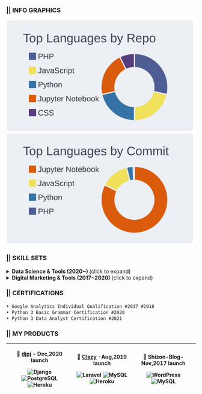 <!-- 👞 VISIT -->
<!-- <img src='https://profile-counter.glitch.me/Githiru/count.svg' alt='Visitor Count' width=20%> -->




<!-- 📊 INFO GRAPHIC -->
<!--------------------------------------------------
■ GitHub Profile Summary Cards
  Cf. https://github.com/vn7n24fzkq/github-profile-summary-cards

![.tk's graph](https://raw.githubusercontent.com/GitHiru/GitHiru/main/profile-summary-card-output/nord_bright/0-profile-details.svg)
![top_lang_repo](https://raw.githubusercontent.com/GitHiru/GitHiru/main/profile-summary-card-output/nord_bright/1-repos-per-language.svg)
![top_lang_commit](https://raw.githubusercontent.com/GitHiru/GitHiru/main/profile-summary-card-output/nord_bright/2-most-commit-language.svg)
----------------------------------------------------
■ GitHub Readme Stats
  Cf.https://github.com/anuraghazra/github-readme-stats

![.tk's github stats](https://github-readme-stats.vercel.app/api?username=GitHiru&show_icons=true&theme=solarized-dark&hide=issues,contribs)
![Top Langs](https://github-readme-stats.vercel.app/api/top-langs/?username=GitHiru&layout=compact&theme=solarized-dark&hide=html,css)
![.tk's wakatime stats](https://github-readme-stats.vercel.app/api/wakatime?username=GitHiru&layout=compact&theme=solarized-dark)
![Repo Card](https://github-readme-stats.vercel.app/api/pin/?username=anuraghazra&repo=github-readme-stats&theme=solarized-dark)
![Repo Card](https://github-readme-stats.vercel.app/api/pin/?username=anuraghazra&repo=github-readme-stats&theme=solarized-dark)
----------------------------------------------------
■ 
  Cf. https://qiita.com/ryo-ma/items/c6298020098cb631f46e

![.tk's trophy](https://github-profile-trophy.vercel.app/?username=GitHiru&theme=dark)
------------------------------------------------ -->
### || INFO GRAPHICS
![top_lang_repo](https://raw.githubusercontent.com/GitHiru/GitHiru/main/profile-summary-card-output/nord_bright/1-repos-per-language.svg)
![top_lang_commit](https://raw.githubusercontent.com/GitHiru/GitHiru/main/profile-summary-card-output/nord_bright/2-most-commit-language.svg)





<!-- 📛 BADGE -->
<!-- Cf.----------------------------------------------
  https://shields.io/
  https://simpleicons.org/
  https://www.seil.jp/doc/index.html#tool/url-encode.html
-- How to wright -------------------------------------

  ![{name}](https://img.shields.io/badge/-{name}-{color}.svg
            ?logo={name}
            &style=flat
            &color={background-color}
            &logoColor={color})

----- e.g. ------------------------------------------
> ![Twiiter](https://img.shields.io/badge/-Twitter-1DA1F2.svg?logo=twitter&style=flat&color=383c3c&logoColor=1DA1F2)
> ![Kaggle](https://img.shields.io/badge/-Kaggle-20BEFF.svg?logo=kaggle&style=flat&color=383c3c&logoColor=)
> ![GitHub](https://img.shields.io/badge/-GitHub-181717.svg?logo=github&style=flat&color=383c3c&logoColor=)
> ![Skype](https://img.shields.io/badge/-Skype-00AFF0.svg?logo=skype&style=flat&color=383c3c&logoColor=00AFF0)
> ![slack](https://img.shields.io/badge/-Slack-4A154B.svg?logo=slack&style=flat&color=383c3c&logoColor=4A154B)
> ![Discord](https://img.shields.io/badge/-Discord-7289DA.svg?logo=discord&style=flat&color=383c3c&logoColor=7289DA)
> ![trello](https://img.shields.io/badge/-Trello-0079BF.svg?logo=trello&style=flat&color=383c3c&logoColor=0079BF)
> ![Zoom](https://img.shields.io/badge/-Zoom-2D8CFF.svg?logo=zoom&style=flat&color=383c3c&logoColor=2D8CFF)
> ![Dark Reader](https://img.shields.io/badge/-Dark%20Reader-141E24.svg?logo=dark-reader&style=flat&color=383c3c&logoColor=141E24)
> ![McDonald's](https://img.shields.io/badge/-McDonald's-FBC817.svg?logo=mcdonald's&style=flat&color=383c3c&logoColor=)
> ![PUBGm](https://img.shields.io/badge/-PUBGm-F2A900.svg?logo=playerunknownsbattlegrounds&style=flat&color=383c3c&logoColor=F2A900)
------------------------------------------------ -->

<!-- img alt="Night Coding" src="https://raw.githubusercontent.com/AVS1508/AVS1508/master/assets/Night-Coding.gif" align="right"/ -->

### || SKILL SETS
<details>
 <summary><strong> Data Science & Tools (2020~) </strong> (click to expand)</summary>
  
  |data-handling|
  |:-|
  |![NumPy](https://img.shields.io/badge/-NumPy-013243.svg?logo=numpy&style=flat&color=eee&logoColor=013243) ![Pandas](https://img.shields.io/badge/-Pandas-150458.svg?logo=pandas&style=flat&color=eee&logoColor=150458) ![Google BigQuery](https://img.shields.io/badge/-Google%20BigQuery-EEE.svg?logo=google-cloud&style=flat&color=eee&logoColor=) ![Presto (TreasureData)](https://img.shields.io/badge/-Presto%20%28TresureData%29-5890FF.svg?logo=presto&style=flat&color=eee&logoColor=150458)|
  
  
  |ml / dl |
  |:-|
  |![scikit-learn](https://img.shields.io/badge/-scikitlearn-F7931E.svg?logo=scikit-learn&style=flat&color=eee&logoColor=) ![PyTorch](https://img.shields.io/badge/-PyTorch-D00000.svg?logo=pytorch&style=flat&color=eee&logoColor=EE4C2C)|
  
  
  |Tools(env/os/vsc/ide) |
  |:-|
  |![Macintosh(Apple)](https://img.shields.io/badge/-Macintosh%28Apple%29-000000.svg?logo=apple&style=flat&color=eee&logoColor=) ![iTerm2](https://img.shields.io/badge/-iTerm2-000000.svg?logo=iterm2&style=flat&color=eee&logoColor=000000) ![NeoVim](https://img.shields.io/badge/-NeoVim-019733.svg?logo=vim&style=flat&color=eee&logoColor=019733) ![JupyterLab](https://img.shields.io/badge/-JupyterLab-F37626.svg?logo=jupyter&style=flat&color=eee&logoColor=F37626) ![Git](https://img.shields.io/badge/-Git-F05032.svg?logo=git&style=flat&color=eee&logoColor=) ![Docker](https://img.shields.io/badge/-Docker-EEE.svg?logo=docker&style=flat&color=eee&logoColor=) ![GCP](https://img.shields.io/badge/-GCP-EEE.svg?logo=google-cloud&style=flat&color=eee&logoColor=)


<!--[ stock ]-------------------------------------------------------------
> ![Python](https://img.shields.io/badge/-Python-3776AB.svg?logo=python&style=flat&color=eee&logoColor=3776AB)
> ![Plotly](https://img.shields.io/badge/-Plotly-3F4F75.svg?logo=tableau&style=flat&color=eee&logoColor=)
> ![Tableau](https://img.shields.io/badge/-Tableau-E97627.svg?logo=tableau&style=flat&color=eee&logoColor=)
> ![Ubuntu](https://img.shields.io/badge/-Ubuntu-6F52B5.svg?logo=ubuntu&style=flat&color=eee&logoColor=)
> ![Anaconda](https://img.shields.io/badge/-Anaconda-44A833.svg?logo=anaconda&style=flat&color=383c3c&logoColor=)
> ![OpenCV](https://img.shields.io/badge/-OpenCV-5C3EE8.svg?logo=opencv&style=flat&color=383c3c&logoColor=5C3EE8)
> ![Streamlit](https://img.shields.io/badge/-Streamlit-FF4B4B.svg?logo=streamlit&style=flat&color=383c3c&logoColor=)
> ![AWS](https://img.shields.io/badge/-Amazon%20AWS-232F3E.svg?logo=amazon-aws&style=flat&color=383c3c&logoColor=)
> ![Raspberry Pi](https://img.shields.io/badge/-Raspberry%20Pi-C51A4A.svg?logo=raspberry-pi&style=flat&logoColor=)
 --------------------------------------------------------------------- -->
</details>


<details>
  <summary><strong> Digital Marketing & Tools (2017~2020) </strong> (click to expand)</summary>

|SEM|
|:-|
|![Google Analytics](https://img.shields.io/badge/-Google%20Analytics-E37400.svg?logo=google-analytics&style=flat&color=eee&logoColor=) ![Google TagManager](https://img.shields.io/badge/-Google%20TagManager-4285F4.svg?logo=google-tag-manager&style=flat&color=eee&logoColor=4285F4) ![Google SearchConsole](https://img.shields.io/badge/-Google%20SearchConsole-458CF5.svg?logo=google-search-console&style=flat&color=eee&logoColor=458CF5) ![Google Optimize](https://img.shields.io/badge/-Google%20Optimize-B366F6.svg?logo=google-optimize&style=flat&color=eee&logoColor=B366F6) ![Google Ads](https://img.shields.io/badge/-Google%20Ads-4285F4.svg?logo=google-ads&style=flat&color=eee&logoColor=4285F4)| 

|Tools(office/env/ide...etc.)|
|:-|
|![Google Sheets](https://img.shields.io/badge/-Google%20Sheets-E37400.svg?logo=google-sheets&style=flat&color=eee&logoColor=) ![Microsoft Excel](https://img.shields.io/badge/-Microsoft%20Excel-217346.svg?logo=microsoft-excel&style=flat&color=eee&logoColor=217346) ![Microsoft PowerPoint](https://img.shields.io/badge/-Microsoft%20PowerPoint-B7472A.svg?logo=microsoft-powerpoint&style=flat&color=eee&logoColor=B7472A) ![Octopus Deploy](https://img.shields.io/badge/-Octopus-2F93E0.svg?logo=octopus-deploy&style=flat&color=eee&logoColor=2F93E0) ![Atom](https://img.shields.io/badge/-Atom-66595C.svg?logo=atom&style=flat&color=eee&logoColor=66595C) ![XAMPP](https://img.shields.io/badge/-XAMPP-FB7A24.svg?logo=xampp&style=flat&color=eee&logoColor=)|

|Web Develop|
|:-|
|![HTML5](https://img.shields.io/badge/-HTML5-E34F26.svg?logo=html5&style=flat&color=eee&logoColor=) ![CSS3](https://img.shields.io/badge/-CSS3-1572B6.svg?logo=css3&style=flat&color=eee&logoColor=1572B6) ![JavaScript](https://img.shields.io/badge/JavaScript-FFD700.svg?logo=javascript&style=flat&color=eee&logoColor=FFD700) ![WordPress](https://img.shields.io/badge/-WordPress-21759B.svg?logo=wordpress&style=flat&color=eee&logoColor=21759B) ![Bootstrap](https://img.shields.io/badge/-Bootstrap-563D7C.svg?logo=bootstrap&style=flat&color=eee&logoColor=563D7C) ![jQuery](https://img.shields.io/badge/-jQuery-0769AD.svg?logo=jquery&style=flat&color=eee&logoColor=0769AD)|

<!--[ stock ]-------------------------------------------------------------
> ![PHP](https://img.shields.io/badge/PHP-777BB4.svg?logo=php&style=flat&color=383c3c&logoColor=)
> ![Salseforce](https://img.shields.io/badge/-Salesforce-00A1E0.svg?logo=salesforce&style=flat&color=eeeeee&logoColor=00A1E0)
> ![Google AdSense](https://img.shields.io/badge/-Google%20AdSense-4285F4.svg?logo=google-adsense&style=flat&color=eee&logoColor=4285F4)
> ![Google Chrome](https://img.shields.io/badge/-Googletchrome-4285F4.svg?logo=google-chrome&style=flat&color=383c3c&logoColor=)
> ![Ansible](https://img.shields.io/badge/-Ansible-EE0000.svg?logo=ansible&style=flat&color=383c3c&logoColor=)
> ![Nginx](https://img.shields.io/badge/-Nginx-bfcfcf.svg?logo=nginx&style=flat&color=383c3c&logoColor=)
> ![Apache](https://img.shields.io/badge/-Apache-D22128.svg?logo=apache&style=flat&color=383c3c&logoColor=)
 --------------------------------------------------------------------- -->
 </details>


### || CERTIFICATIONS
```
• Google Analytics Individual Qualification #2017 #2018
• Python 3 Basic Grammar Certification #2020
• Python 3 Data Analyst Certification #2021
```


### || MY PRODUCTS 

| <p>💽 [djpj](https://djpj.herokuapp.com) - Dec,2020 launch </p> ![Django](https://img.shields.io/badge/-Django-092E20.svg?logo=django&style=flat&color=eee&logoColor=092E20) ![PostgreSQL](https://img.shields.io/badge/PostgreSQL-4169E1.svg?logo=postgresql&style=flat&color=eee&logoColor=) ![Heroku](https://img.shields.io/badge/-Heroku-430098.svg?logo=Heroku&style=flat&color=eee&logoColor=430098)| <p>🦥 [Clazy](https://clazy.herokuapp.com) -Aug,2019 launch</p>![Laravel](https://img.shields.io/badge/-Laravel-FF2D20.svg?logo=laravel&style=flat&color=eee&logoColor=) ![MySQL](https://img.shields.io/badge/-MySQL-4479A1.svg?logo=mysql&style=flat&color=eee&logoColor=) ![Heroku](https://img.shields.io/badge/-Heroku-430098.svg?logo=Heroku&style=flat&color=eee&logoColor=430098)| <p>🎩 Shizon-Blog- Nov,2017 launch</p> ![WordPress](https://img.shields.io/badge/-WordPress-21759B.svg?logo=wordpress&style=flat&color=eeeeee&logoColor=21759B) ![MySQL](https://img.shields.io/badge/-MySQL-4479A1.svg?logo=mysql&style=flat&color=eee&logoColor=) |
|-|-|-|

<!-- https://introduction361.herokuapp.com/ -->
<!-- https://docs.google.com/spreadsheets/d/1lifn967BD0TK1XD8Wi9ZSHr8R7RsG-6ZoMStsagVd6k/edit?usp=sharing -->
